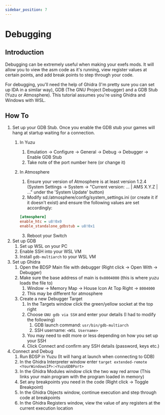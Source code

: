 ```yaml
---
sidebar_position: 7
---
```


# Debugging

## Introduction

Debugging can be extremely useful when making your exefs mods. It will allow you to view the asm code as it's running, view register values at certain points, and add break points to step through your code.

For debugging, you'll need the help of Ghidra (I'm pretty sure you can set up IDA in a similar way), GDB (The GNU Project Debugger) and a GDB Stub (Yuzu or Atmosphere).
This tutorial assumes you're using Ghidra and Windows with WSL.

## How To

1. Set up your GDB Stub. Once you enable the GDB stub your games will hang at startup waiting for a connection.
   1. In Yuzu
      1. Emulation -> Configure -> General -> Debug -> Debugger -> Enable GDB Stub
      2. Take note of the port number here (or change it)
   2. In Atmosphere
      1. Ensure your version of Atmosphere is at least version 1.2.4 (System Settings → System → "Current version: ... | AMS X.Y.Z | ..." under the 'System Update' button)
      2. Modify sd:/atmosphere/config/system_settings.ini (or create it if it doesn't exist) and ensure the following values are set accordingly:

      ```ini
      [atmosphere]
      enable_htc = u8!0x0
      enable_standalone_gdbstub = u8!0x1
      ```

      3. Reboot your Switch
2. Set up GDB
   1. Set up WSL on your PC
   2. Enable SSH into your WSL VM
   3. Install `gdb-multiarch` to your WSL VM
3. Set up Ghidra
   1. Open the BDSP Main file with debugger (Right click -> Open With -> Debugger)
   2. Make sure the base address of main is `0x8004000` (this is where yuzu loads the file to)
      1. Window -> Memory Map -> House Icon At Top Right -> `8004000`
      2. This may be different for atmosphere
   3. Create a new Debugger Target
      1. In the Targets window click the green/yellow socket at the top right
      2. Choose `GNU gdb via SSH` and enter your details (I had to modify the following)
         1. GDB launch command: `usr/bin/gdb-multiarch`
         2. SSH username: `<WSL Username>`
      3. You may need to edit more or less depending on how you set up your SSH
      4. Click Connect and confirm any SSH details (password, keys etc.)
4. Connect and Debug
   1. Run BDSP in Yuzu (It will hang at launch when connecting to GDB)
   2. In the Ghidra Interpreter window enter `target extended-remote <YourWindowsIP>:<YuzuGDBPort>`
   3. In the Ghidra Modules window click the two way red arrow (This links your main program with the program loaded in memory)
   4. Set any breakpoints you need in the code (Right click -> Toggle Breakpoint)
   5. In the Ghidra Objects window, continue execution and step through code at breakpoints
   6. In the Ghidra Registers window, view the value of any registers at the current execution location
